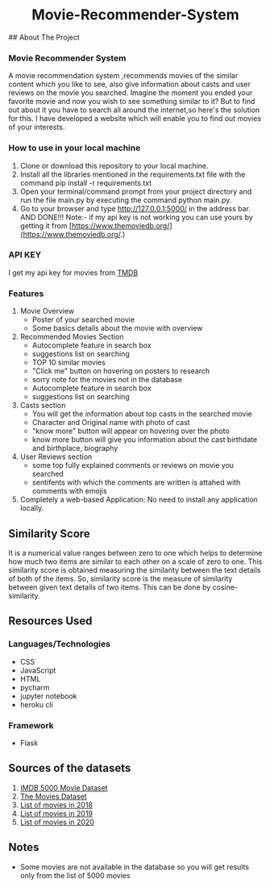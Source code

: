 <p align="center">
  <h1 align="center">Movie-Recommender-System</h1>
</p>
<!-- ABOUT THE PROJECT -->
## About The Project

### Movie Recommender System

A movie recommendation system ,recommends movies of the similar content which you like to see, also give information about casts and user reviews on the movie you searched. Imagine the moment you ended your favorite movie and now you wish to see something similar to it?
But to find out about it you have to search all around the internet,so here's the solution for this. I have developed a website which will enable you to find out movies of your interests.

### How to use in your local machine

1. Clone or download this repository to your local machine.
2. Install all the libraries mentioned in the requirements.txt file with the command pip install -r requirements.txt
3. Open your terminal/command prompt from your project directory and run the file main.py by executing the command python main.py.
4. Go to your browser and type http://127.0.0.1:5000/ in the address bar.
AND DONE!!!
Note:- if my api key is not working you can use yours by getting it from [https://www.themoviedb.org/](https://www.themoviedb.org/.)

### API KEY

I get my api key for movies from  <a href="https://www.themoviedb.org/settings/api">TMDB</a>

### Features
<ol>
  <li> Movie Overview 
      <ul>
        <li> Poster of your searched movie</li>
        <li> Some basics details about the movie with overview </li>
      </ul>
   </li>
  <li> Recommended Movies Section 
      <ul>
        <li> Autocomplete feature in search box</li>
        <li> suggestions list on searching </li>
        <li> TOP 10 similar movies </li>
        <li> "Click me" button on hovering on posters to research</li>
        <li> sorry note for the movies not in the database</li>
        <li> Autocomplete feature in search box</li>
        <li> suggestions list on searching </li>
      </ul>
   </li>
  <li> Casts section
      <ul>
        <li> You will get the information about top casts in the searched movie </li>
        <li> Character and Original name with photo of cast </li>
        <li> "know more" button will appear on hovering over the photo</li>
        <li> know more button will give you information about the cast birthdate and birthplace, biography</li>
      </ul>
   </li>
  <li> User Reviews section
    <ul>
        <li> some top fully explained comments or reviews on movie you searched </li>
        <li> sentifents with which the comments are written is attahed with comments with emojis</li>
      </ul>
  </li>
  <li> Completely a web-based Application: No need to install any application locally.
  </li>
</ol>

## Similarity Score

It is a numerical value ranges between zero to one which helps to determine how much two items are similar to each other on a scale of zero to one. This similarity score is obtained measuring the similarity between the text details of both of the items. So, similarity score is the measure of similarity between given text details of two items. This can be done by cosine-similarity.

<!-- ROADMAP -->
## Resources Used

### Languages/Technologies
* CSS
* JavaScript
* HTML
* pycharm
* jupyter notebook
* heroku cli
### Framework
* Flask
## Sources of the datasets
1. [IMDB 5000 Movie Dataset](https://www.kaggle.com/datasets/carolzhangdc/imdb-5000-movie-dataset)
2. [The Movies Dataset](https://www.kaggle.com/rounakbanik/the-movies-dataset)
3. [List of movies in 2018](https://en.wikipedia.org/wiki/List_of_American_films_of_2018)
4. [List of movies in 2019](https://en.wikipedia.org/wiki/List_of_American_films_of_2019)
5. [List of movies in 2020](https://en.wikipedia.org/wiki/List_of_American_films_of_2020)


## Notes
* Some movies are not available in the database so you will get results only from the list of 5000 movies

